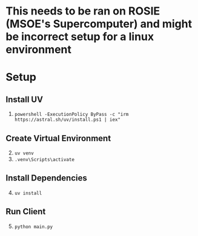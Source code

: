# This needs to be ran on ROSIE (MSOE's Supercomputer) and might be incorrect setup for a linux environment

# Setup

## Install UV

1. `powershell -ExecutionPolicy ByPass -c "irm https://astral.sh/uv/install.ps1 | iex"`

## Create Virtual Environment

2. `uv venv`
3. `.venv\Scripts\activate`

## Install Dependencies

4. `uv install`

## Run Client

5. `python main.py`